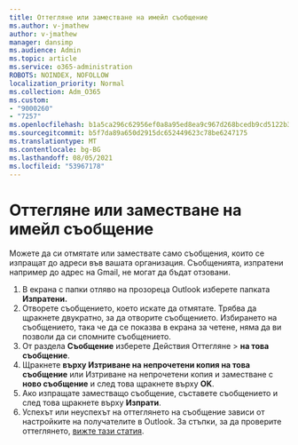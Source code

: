 ```yaml
---
title: Оттегляне или заместване на имейл съобщение
ms.author: v-jmathew
author: v-jmathew
manager: dansimp
ms.audience: Admin
ms.topic: article
ms.service: o365-administration
ROBOTS: NOINDEX, NOFOLLOW
localization_priority: Normal
ms.collection: Adm_O365
ms.custom:
- "9000260"
- "7257"
ms.openlocfilehash: b1a5ca296c62956ef0a8a95ed8ea9c967d268bcedb9cd5122b39a9678ba1f152
ms.sourcegitcommit: b5f7da89a650d2915dc652449623c78be6247175
ms.translationtype: MT
ms.contentlocale: bg-BG
ms.lasthandoff: 08/05/2021
ms.locfileid: "53967178"
---
```

# <a name="recall-or-replace-email-message"></a>Оттегляне или заместване на имейл съобщение

Можете да си отмятате или замествате само съобщения, които се изпращат до адреси във вашата организация. Съобщенията, изпратени например до адрес на Gmail, не могат да бъдат отзовани.

1. В екрана с папки отляво на прозореца Outlook изберете папката **Изпратени.**
2. Отворете съобщението, което искате да отмятате. Трябва да щракнете двукратно, за да отворите съобщението. Избирането на съобщението, така че да се показва в екрана за четене, няма да ви позволи да си спомните съобщението.
3. От раздела **Съобщение** изберете Действия Оттегляне   >  **на това съобщение**.
4. Щракнете **върху Изтриване на непрочетени копия на това съобщение** или Изтриване на непрочетени копия и заместване с **ново съобщение** и след това щракнете върху **OK**.
5. Ако изпращате заместващо съобщение, съставете съобщението и след това щракнете върху **Изпрати**.
6. Успехът или неуспехът на оттеглянето на съобщение зависи от настройките на получателите в Outlook. За стъпки, за да проверите оттеглянето, [вижте тази статия](https://support.office.com/article/recall-or-replace-an-email-message-that-you-sent-35027f88-d655-4554-b4f8-6c0729a723a0#tocheck).
